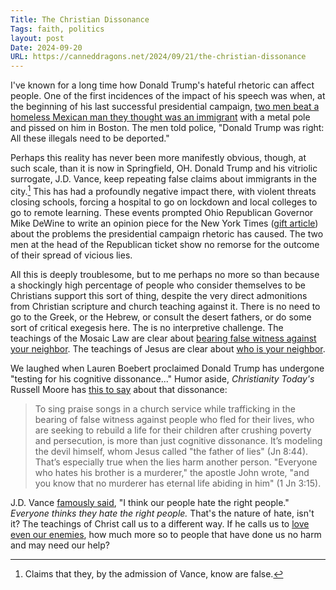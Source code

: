 ```yaml
---
Title: The Christian Dissonance
Tags: faith, politics
layout: post
Date: 2024-09-20
URL: https://canneddragons.net/2024/09/21/the-christian-dissonance
---
```


I've known for a long time how Donald Trump's hateful rhetoric can affect people. One of the first incidences of the impact of his speech was when, at the beginning of his last successful presidential campaign, [two men beat a homeless Mexican man they thought was an immigrant](https://www.reuters.com/article/world/us-politics/boston-men-jailed-for-trump-inspired-hate-crime-attack-idUSKCN0Y805K/) with a metal pole and pissed on him in Boston. The men told police, "Donald Trump was right: All these illegals need to be deported."

<!--more-->

Perhaps this reality has never been more manifestly obvious, though, at such scale, than it is now in Springfield, OH. Donald Trump and his vitriolic surrogate, J.D. Vance, keep repeating false claims about immigrants in the city.[^1] This has had a profoundly negative impact there, with violent threats closing schools, forcing a hospital to go on lockdown and local colleges to go to remote learning. These events prompted Ohio Republican Governor Mike DeWine to write an opinion piece for the New York Times ([gift article](https://www.nytimes.com/2024/09/20/opinion/springfield-haitian-migrants-ohio.html?unlocked_article_code=1.MU4.hziK.UFerySaAVRRb&smid=url-share)) about the problems the presidential campaign rhetoric has caused. The two men at the head of the Republican ticket show no remorse for the outcome of their spread of vicious lies. 

All this is deeply troublesome, but to me perhaps no more so than because a shockingly high percentage of people who consider themselves to be Christians support this sort of thing, despite the very direct admonitions from Christian scripture and church teaching against it. There is no need to go to the Greek, or the Hebrew, or consult the desert fathers, or do some sort of critical exegesis here. The is no interpretive challenge. The teachings of the Mosaic Law are clear about [bearing false witness against your neighbor](https://biblehub.com/exodus/20-16.htm). The teachings of Jesus are clear about [who is your neighbor](https://biblehub.com/luke/10-29.htm). 

We laughed when Lauren Boebert proclaimed Donald Trump has undergone "testing for his cognitive dissonance..." Humor aside, *Christianity Today's* Russell Moore has [this to say](https://www.christianitytoday.com/newsletter/archive/moore-to-the-point-v1-4/) about that dissonance:

> To sing praise songs in a church service while trafficking in the bearing of false witness against people who fled for their lives, who are seeking to rebuild a life for their children after crushing poverty and persecution, is more than just cognitive dissonance. It’s modeling the devil himself, whom Jesus called "the father of lies" (Jn 8:44). That’s especially true when the lies harm another person. "Everyone who hates his brother is a murderer," the apostle John wrote, "and you know that no murderer has eternal life abiding in him" (1 Jn 3:15).

J.D. Vance [famously said](https://reason.com/2021/09/02/jd-vance-surrenders-to-the-politics-of-hate/), "I think our people hate the right people." *Everyone thinks they hate the right people.* That's the nature of hate, isn't it? The teachings of Christ call us to a different way. If he calls us to [love even our enemies](https://biblehub.com/matthew/5-44.htm), how much more so to people that have done us no harm and may need our help? 

[^1]: Claims that they, by the admission of Vance, know are false. 
